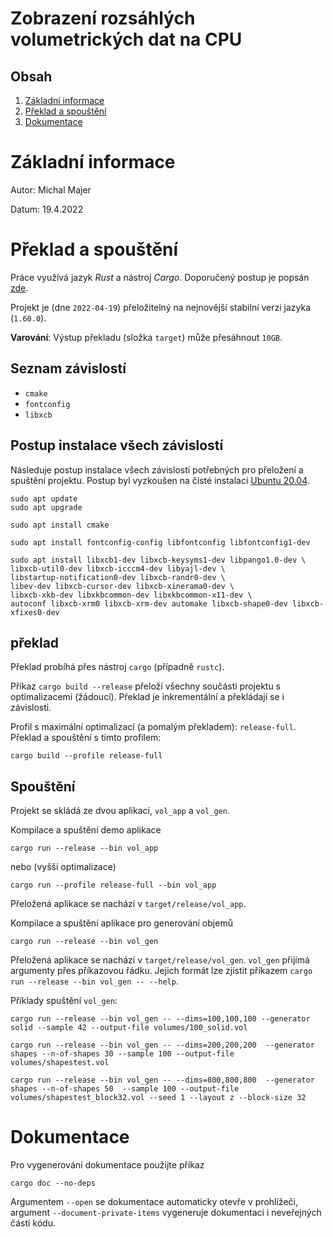 # Zobrazení rozsáhlých volumetrických dat na CPU

## Obsah
1. [Základní informace](#základní-informace)
2. [Překlad a spouštění](#překlad-a-spouštění)
3. [Dokumentace](#dokumentace)

# Základní informace

Autor: Michal Majer

Datum: 19.4.2022

# Překlad a spouštění

Práce využívá jazyk *Rust* a nástroj *Cargo*.
Doporučený postup je popsán [zde](https://www.rust-lang.org/tools/install).

Projekt je (dne `2022-04-19`) přeložitelný na nejnovější stabilní verzi jazyka (`1.60.0`).

**Varování**: Výstup překladu (složka `target`) může přesáhnout `10GB`.

## Seznam závislostí

* `cmake`
* `fontconfig`
* `libxcb`

## Postup instalace všech závislostí

Následuje postup instalace všech závislostí potřebných pro přeložení a spuštění projektu.
Postup byl vyzkoušen na čisté instalaci [Ubuntu 20.04](https://releases.ubuntu.com/20.04/).

```
sudo apt update
sudo apt upgrade
```

```
sudo apt install cmake
```

```
sudo apt install fontconfig-config libfontconfig libfontconfig1-dev
```

```
sudo apt install libxcb1-dev libxcb-keysyms1-dev libpango1.0-dev \
libxcb-util0-dev libxcb-icccm4-dev libyajl-dev \
libstartup-notification0-dev libxcb-randr0-dev \
libev-dev libxcb-cursor-dev libxcb-xinerama0-dev \
libxcb-xkb-dev libxkbcommon-dev libxkbcommon-x11-dev \
autoconf libxcb-xrm0 libxcb-xrm-dev automake libxcb-shape0-dev libxcb-xfixes0-dev
```

## překlad

Překlad probíhá přes nástroj `cargo` (případně `rustc`).

Příkaz `cargo build --release` přeloží všechny součásti projektu s optimalizacemi (žádoucí).
Překlad je inkrementální a překládají se i závislosti.

Profil s maximální optimalizací (a pomalým překladem): `release-full`.
Překlad a spouštění s tímto profilem:
```
cargo build --profile release-full
```

## Spouštění

Projekt se skládá ze dvou aplikací, `vol_app` a `vol_gen`.

Kompilace a spuštění demo aplikace
```
cargo run --release --bin vol_app
```
nebo (vyšší optimalizace)
```
cargo run --profile release-full --bin vol_app
```
Přeložená aplikace se nachází v `target/release/vol_app`.

Kompilace a spuštění aplikace pro generování objemů
```
cargo run --release --bin vol_gen
```
Přeložená aplikace se nachází v `target/release/vol_gen`.
`vol_gen` přijímá argumenty přes příkazovou řádku.
Jejich formát lze zjistit příkazem `cargo run --release --bin vol_gen -- --help`.

Příklady spuštění `vol_gen`:
```
cargo run --release --bin vol_gen -- --dims=100,100,100 --generator solid --sample 42 --output-file volumes/100_solid.vol

cargo run --release --bin vol_gen -- --dims=200,200,200  --generator shapes --n-of-shapes 30 --sample 100 --output-file volumes/shapestest.vol

cargo run --release --bin vol_gen -- --dims=800,800,800  --generator shapes --n-of-shapes 50  --sample 100 --output-file volumes/shapestest_block32.vol --seed 1 --layout z --block-size 32
```

# Dokumentace

Pro vygenerování dokumentace použijte příkaz
```
cargo doc --no-deps
```
Argumentem `--open` se dokumentace automaticky otevře v prohlížeči, argument `--document-private-items` vygeneruje dokumentaci i neveřejných částí kódu.
